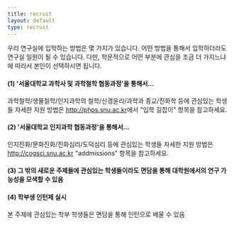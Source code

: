 ```yaml
---
title: recruit
layout: default
type: recruit
---
```


우리 연구실에 입학하는 방법은 몇 가지가 있습니다. 어떤 방법을 통해서 입학하더라도 연구실 일원이 될 수 있습니다. 다만, 학문적으로 어떤 부분에 관심을 조금 더 가지느냐에 따라서 본인이 선택하시면 됩니다.

#### (1) '서울대학교 과학사 및 과학철학 협동과정'을 통해서...
과학철학/생물철학/인지과학의 철학/신경윤리/과학과 종교/진화학 등에 관심있는 학생들
자세한 지원 방법은 <http://phps.snu.ac.kr>에서 "입학 길잡이" 항목을 참고하세요.

#### (2) '서울대학교 인지과학 협동과정'을 통해서...
인지진화/문화진화/진화심리/도덕심리 등에 관심있는 학생들
자세한 지원 방법은 <http://cogsci.snu.ac.kr> "addmissions" 항목을 참고하세요.

#### (3) 그 밖의 새로운 주제들에 관심있는 학생들이라도 면담을 통해 대학원에서의 연구 가능성을 모색할 수 있음

#### (4) 학부생 인턴제 실시
본 주제에 관심있는 학부 학생들은 면담을 통해 인턴으로 배울 수 있음

